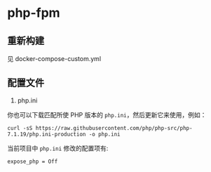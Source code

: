 # php-fpm

## 重新构建

见 docker-compose-custom.yml

## 配置文件

1. php.ini

你也可以下载匹配所使 PHP 版本的 `php.ini`，然后更新它来使用，例如：
```
curl -sS https://raw.githubusercontent.com/php/php-src/php-7.1.19/php.ini-production -o php.ini
```

当前项目中 `php.ini` 修改的配置项有:

```
expose_php = Off
```
